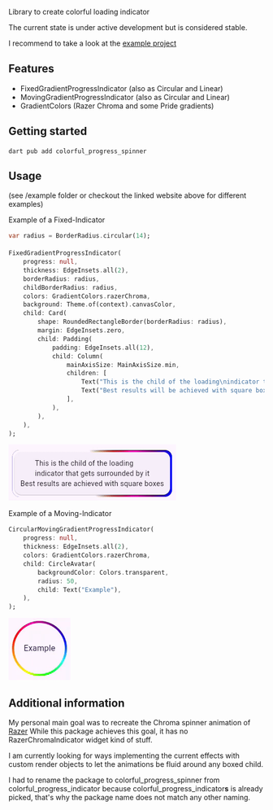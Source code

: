<!--
This README describes the package. If you publish this package to pub.dev,
this README's contents appear on the landing page for your package.

For information about how to write a good package README, see the guide for
[writing package pages](https://dart.dev/guides/libraries/writing-package-pages).

For general information about developing packages, see the Dart guide for
[creating packages](https://dart.dev/guides/libraries/create-library-packages)
and the Flutter guide for
[developing packages and plugins](https://flutter.dev/developing-packages).
-->

Library to create colorful loading indicator

The current state is under active development but is considered stable.

I recommend to take a look at the [example project](https://colorful-loading-indicator.memeozer.com)

## Features

- FixedGradientProgressIndicator (also as Circular and Linear)
- MovingGradientProgressIndicator (also as Circular and Linear)
- GradientColors (Razer Chroma and some Pride gradients)

## Getting started

```terminal
dart pub add colorful_progress_spinner
```

## Usage

(see /example folder or checkout the linked website above for different examples)

Example of a Fixed-Indicator
```dart
var radius = BorderRadius.circular(14);

FixedGradientProgressIndicator(
    progress: null,
    thickness: EdgeInsets.all(2),
    borderRadius: radius,
    childBorderRadius: radius,
    colors: GradientColors.razerChroma,
    background: Theme.of(context).canvasColor,
    child: Card(
        shape: RoundedRectangleBorder(borderRadius: radius),
        margin: EdgeInsets.zero,
        child: Padding(
            padding: EdgeInsets.all(12),
            child: Column(
                mainAxisSize: MainAxisSize.min,
                children: [
                    Text("This is the child of the loading\nindicator that gets surrounded by it."),
                    Text("Best results will be achieved with square boxes"),
                ],
            ),
        ),
    ),
);
```
![fixed_gradient_progress_indicator.gif](assets/fixed_gradient_progress_indicator.gif)


Example of a Moving-Indicator
```dart
CircularMovingGradientProgressIndicator(
    progress: null,
    thickness: EdgeInsets.all(2),
    colors: GradientColors.razerChroma,
    child: CircleAvatar(
        backgroundColor: Colors.transparent,
        radius: 50,
        child: Text("Example"),
    ),
);
```
![circular_moving_progress_indicator.gif](assets/circular_moving_progress_indicator.gif)

## Additional information

My personal main goal was to recreate the Chroma spinner animation of [Razer](https://www.razer.com)
While this package achieves this goal, it has no RazerChromaIndicator widget kind of stuff.

I am currently looking for ways implementing the current effects with custom render objects to let the animations be fluid around any boxed child.

I had to rename the package to colorful_progress_spinner from colorful_progress_indicator because colorful_progress_indicator**s** is already picked,
that's why the package name does not match any other naming.